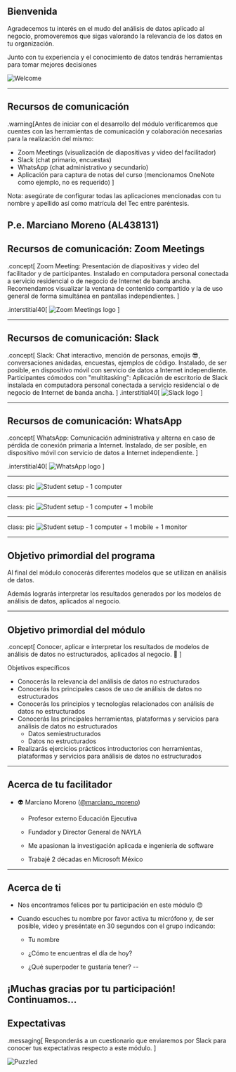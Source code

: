 ## Bienvenida

Agradecemos tu interés en el mudo del análisis de datos aplicado al negocio, promoveremos que sigas valorando la relevancia de los datos en tu organización.

Junto con tu experiencia y el conocimiento de datos  tendrás herramientas para tomar mejores decisiones

![Welcome](https://media.giphy.com/media/bcKmIWkUMCjVm/giphy.gif)

---

## Recursos de comunicación
.warning[Antes de iniciar con el desarrollo del módulo verificaremos que cuentes con las herramientas de comunicación y colaboración necesarias para la realización del mismo:
- Zoom Meetings (visualización de diapositivas y video del facilitador)
- Slack (chat primario, encuestas)
- WhatsApp (chat administrativo y secundario)
- Aplicación para captura de notas del curso (mencionamos OneNote como ejemplo, no es requerido)
]

Nota: asegúrate de configurar todas las aplicaciones mencionadas con tu nombre y apellido así como matrícula del Tec entre paréntesis.

P.e. Marciano Moreno (AL438131)
---
## Recursos de comunicación: Zoom Meetings

.concept[
    Zoom Meeting: Presentación de diapositivas y video del facilitador y de participantes. Instalado en computadora personal conectada a servicio residencial o de negocio de Internet de banda ancha. Recomendamos visualizar la ventana de contenido compartido y la de uso general de forma simultánea en pantallas independientes.
    ]

.interstitial40[
![Zoom Meetings logo](images/zoom-blue.png)
]

---
## Recursos de comunicación: Slack

.concept[
    Slack: Chat interactivo, mención de personas, emojis 😎, conversaciones anidadas, encuestas, ejemplos de código. Instalado, de ser posible, en dispositivo móvil con servicio de datos a Internet independiente. 
    Participantes cómodos con "multitasking": Aplicación de escritorio de Slack instalada en computadora personal conectada a servicio residencial o de negocio de Internet de banda ancha.
    ]
.interstitial40[
![Slack logo](images/slack-rgb.png)
]

---
## Recursos de comunicación: WhatsApp

.concept[
    WhatsApp: Comunicación administrativa y alterna en caso de pérdida de conexión primaria a Internet. Instalado, de ser posible, en dispositivo móvil con servicio de datos a Internet independiente.
]

.interstitial40[
![WhatsApp logo](images/whatsapp-logo-7.png)
]

---
class: pic
    ![Student setup - 1 computer](images/student-setup-1.png)

---
class: pic
    ![Student setup - 1 computer + 1 mobile](images/student-setup-2.png)

---
class: pic
    ![Student setup - 1 computer + 1 mobile + 1 monitor](images/student-setup-3.png)

---
## Objetivo primordial del programa

Al final del módulo conocerás diferentes modelos que se utilizan en análisis de datos.

Además lograrás interpretar los resultados generados por los modelos de análisis de datos, aplicados al negocio.


---
## Objetivo primordial del módulo

.concept[
    Conocer, aplicar e interpretar los resultados de modelos de análisis de datos no estructurados, aplicados al negocio. 🙌
]

Objetivos específicos
- Conocerás la relevancia del análisis de datos no estructurados
- Conocerás los principales casos de uso de análisis de datos no estructurados
- Conocerás los principios y tecnologías relacionados con análisis de datos no estructurados
- Conocerás las principales herramientas, plataformas y servicios para análisis de datos no estructurados
    - Datos semiestructurados
    - Datos no estructurados
- Realizarás ejercicios prácticos introductorios con herramientas, plataformas y servicios para análisis de datos no estructurados

---
## Acerca de tu facilitador

- 👽 Marciano Moreno ([@marciano_moreno](https://twitter.com/marciano_moreno))
    - Profesor externo Educación Ejecutiva
    
    - Fundador y Director General de NAYLA

    - Me apasionan la investigación aplicada e ingeniería de software

    - Trabajé 2 décadas en Microsoft México

---

## Acerca de ti

- Nos encontramos felices por tu participación en este módulo 😊

- Cuando escuches tu nombre por favor activa tu micrófono y, de ser posible, video y preséntate en 30 segundos con el grupo indicando:
    - Tu nombre

    - ¿Cómo te encuentras el día de hoy?

    - ¿Qué superpoder te gustaría tener?
--

¡Muchas gracias por tu participación! Continuamos...
---
<!-- TODO: Iniciamos -->
## Expectativas
.messaging[
    Responderás a un cuestionario que enviaremos por Slack para conocer tus expectativas respecto a este módulo.
]

![Puzzled](https://media.giphy.com/media/l4JA1COQqiZB6/giphy.gif)




<!-- TODO: Panorámica del curso (como gráfico)-->




